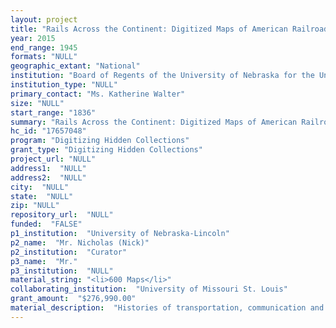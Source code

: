 ```yaml
--- 
layout: project 
title: "Rails Across the Continent: Digitized Maps of American Railroad Expansion"
year: 2015
end_range: 1945
formats: "NULL"
geographic_extant: "National"
institution: "Board of Regents of the University of Nebraska for the University of Nebraska-Lincoln"
institution_type: "NULL"
primary_contact: "Ms. Katherine Walter"
size: "NULL"
start_range: "1836"
summary: "Rails Across the Continent: Digitized Maps of American Railroad Expansion will digitize and describe an estimated 600 historical railroad maps in the collections of the University of Missouri-St. Louis' John W. Barringer III National Railroad Library and the University of Nebraska-Lincoln Archives & Special Collections. Digitization will be conducted by the UNL Center for Digital Research in the Humanities and the Barringer Library over a three year period. The maps selected will complement those in the Railroad Maps, 1828-1900, Collection at the Library of Congress. Goals are to make significant visual resources relating to railroad lands and routes available to scholars and the public."
hc_id: "17657048"
program: "Digitizing Hidden Collections"
grant_type: "Digitizing Hidden Collections"
project_url: "NULL"
address1:  "NULL"
address2:  "NULL"
city:  "NULL"
state:  "NULL"
zip: "NULL"
repository_url:  "NULL"
funded:  "FALSE"
p1_institution:  "University of Nebraska-Lincoln"
p2_name:  "Mr. Nicholas (Nick)"
p2_institution:  "Curator"
p3_name:  "Mr."
p3_institution:  "NULL"
material_string: "<li>600 Maps</li>"
collaborating_institution:  "University of Missouri St. Louis"
grant_amount:  "$276,990.00"
material_description:  "Histories of transportation, communication and settlement of the United States are closely connected to railroad lines and railroad companies. As railroads were built and tracks traversed the continent, maps of rail routes, rail lands and rail yards became crucially important for clocking progress, managing assets and both promoting and protecting properties. The Rails Across the Continent project will digitize an estimated 600 historical railroad maps in the collections of the University of Missouri-St. Louis' John W. Barringer III National Railroad Library and the University of Nebraska-Lincoln Archives & Special Collections. The project is estimated to take 3 years. The maps will complement the digitized railroad maps in the Library of Congress' American Memory project and will offer the public and scholars significant visual resources relating to railroad lands and routes."
---
```

